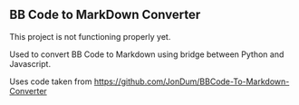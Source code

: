 ## BB Code to MarkDown Converter ##

This project is not functioning properly yet.  

Used to convert BB Code to Markdown using bridge between Python and Javascript.

Uses code taken from https://github.com/JonDum/BBCode-To-Markdown-Converter